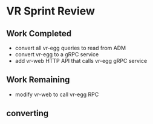 # VR Sprint Review

## Work Completed
- convert all vr-egg queries to read from ADM
- convert vr-egg to a gRPC service
- add vr-web HTTP API that calls vr-egg gRPC service

## Work Remaining
- modify vr-web to call vr-egg RPC

## converting
